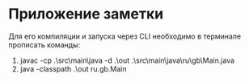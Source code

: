 # Приложение заметки
Для его компиляции и запуска через CLI необходимо в терминале прописать команды:
1. javac -cp .\src\main\java -d .\out .\src\main\java\ru\gb\Main.java
2. java -classpath .\out ru.gb.Main

